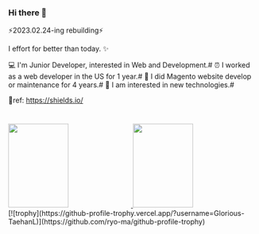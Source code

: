 ### Hi there 👋
⚡2023.02.24-ing rebuilding⚡
<!--
**Glorious-TaehanL/Glorious-TaehanL** is a ✨ _special_ ✨ repository because its `README.md` (this file) appears on your GitHub profile.

Here are some ideas to get you started:

- 🔭 I’m currently working on ...
- 🌱 I’m currently learning ...
- 👯 I’m looking to collaborate on ...
- 🤔 I’m looking for help with ...
- 💬 Ask me about ...
- 📫 How to reach me: ...
- 😄 Pronouns: ...
- ⚡ Fun fact: ...
-->

I effort for better than today. ✨

💻 I'm Junior Developer, interested in Web and Development.#
⏰ I worked as a web developer in the US for 1 year.#
🌈 I did Magento website develop or maintenance for 4 years.#
📝 I am interested in new technologies.#

💬ref: https://shields.io/   

#

<a href="https://github.com/Glorious-Taehan">
  <img height="169px" width="49%" src="https://github-readme-stats.vercel.app/api?username=Glorious-TaehanL&layout=compact&theme=tokyonight" />
  <img height="169px" width="49%" src="https://github-readme-stats.vercel.app/api/top-langs/?username=Glorious-TaehanL&layout=compact&theme=tokyonight" />
</a>
[![trophy](https://github-profile-trophy.vercel.app/?username=Glorious-TaehanL)](https://github.com/ryo-ma/github-profile-trophy)
